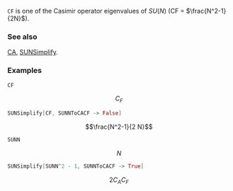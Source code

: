 `CF` is one of the Casimir operator eigenvalues of $SU(N)$ (CF = $\frac{N^2-1}{2N}$).

### See also

[CA](CA), [SUNSimplify](SUNSimplify).

### Examples

```mathematica
CF
```

$$C_F$$

```mathematica
SUNSimplify[CF, SUNNToCACF -> False]
```

$$\frac{N^2-1}{2 N}$$

```mathematica
SUNN
```

$$N$$

```mathematica
SUNSimplify[SUNN^2 - 1, SUNNToCACF -> True]
```

$$2 C_A C_F$$